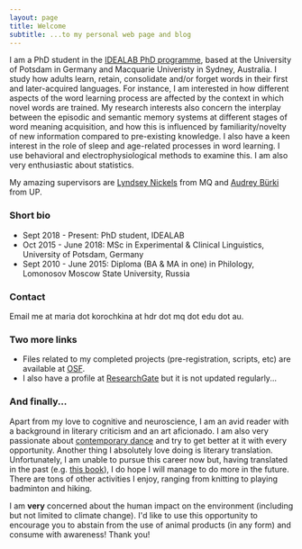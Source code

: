 ```yaml
---
layout: page
title: Welcome
subtitle: ...to my personal web page and blog
---
```


I am a PhD student in the [IDEALAB PhD programme](https://phd-idealab.com/), based at the University of Potsdam in Germany and Macquarie Univeristy in Sydney, Australia. I study how adults learn, retain, consolidate and/or forget words in their first and later-acquired languages. For instance, I am interested in how different aspects of the word learning process are affected by the context in which novel words are trained. My research interests also concern the interplay between the episodic and semantic memory systems at different stages of word meaning acquisition, and how this is influenced by familiarity/novelty of new information compared to pre-existing knowledge. I also have a keen interest in the role of sleep and age-related processes in word learning. I use behavioral and electrophysiological methods to examine this. I am also very enthusiastic about statistics.

My amazing supervisors are [Lyndsey Nickels](https://researchers.mq.edu.au/en/persons/lyndsey-nickels) from MQ and [Audrey Bürki](https://audreyburki.github.io/Website/) from UP.

### Short bio

* Sept 2018 - Present: PhD student, IDEALAB
* Oct 2015 - June 2018: MSc in Experimental & Clinical Linguistics, University of Potsdam, Germany
* Sept 2010 - June 2015: Diploma (BA & MA in one) in Philology, Lomonosov Moscow State University, Russia

### Contact

Email me at maria dot korochkina at hdr dot mq dot edu dot au.

### Two more links

* Files related to my completed projects (pre-registration, scripts, etc) are available at [OSF](https://osf.io/zf8px/).
* I also have a profile at [ResearchGate](https://www.researchgate.net/profile/Maria_Korochkina) but it is not updated regularly...

### And finally...

Apart from my love to cognitive and neuroscience, I am an avid reader with a background in literary criticism and an art aficionado. I am also very passionate about [contemporary dance](https://en.wikipedia.org/wiki/Contemporary_dance) and try to get better at it with every opportunity. Another thing I absolutely love doing is literary translation. Unfortunately, I am unable to pursue this career now but, having translated in the past (e.g. [this book](http://albuscorvus.ru/product/lenses/)), I do hope I will manage to do more in the future. There are tons of other activities I enjoy, ranging from knitting to playing badminton and hiking. 

I am **very** concerned about the human impact on the environment (including but not limited to climate change). I'd like to use this opportunity to encourage you to abstain from the use of animal products (in any form) and consume with awareness! Thank you!
